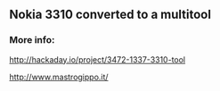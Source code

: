 ## Nokia 3310 converted to a multitool
### More info:

http://hackaday.io/project/3472-1337-3310-tool

http://www.mastrogippo.it/